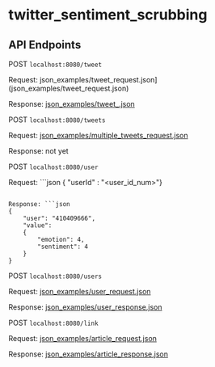 # twitter_sentiment_scrubbing

## API Endpoints

POST `localhost:8080/tweet`

Request: json_examples/tweet_request.json](json_examples/tweet_request.json)

Response: [json_examples/tweet_.json](json_examples/tweet_.json)

POST `localhost:8080/tweets`

Request: [json_examples/multiple_tweets_request.json](json_examples/multiple_tweets_request.json)

Response: not yet

POST `localhost:8080/user`

Request: ```json
{ "userId" : "<user_id_num>"}
```

Response: ```json
{ 
	"user": "410409666", 
	"value": 
	{ 
		"emotion": 4, 
		"sentiment": 4 
	} 
}
```

POST `localhost:8080/users`

Request: [json_examples/user_request.json](json_examples/user_request.json)

Response: [json_examples/user_response.json](json_examples/user_response.json)

POST `localhost:8080/link`

Request: [json_examples/article_request.json](json_examples/article_request.json)

Response: [json_examples/article_response.json](json_examples/article_response.json)


